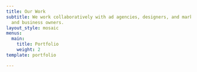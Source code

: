```yaml
---
title: Our Work
subtitle: We work collaboratively with ad agencies, designers, and marketing teams
  and business owners.
layout_style: mosaic
menus:
  main:
    title: Portfolio
    weight: 2
template: portfolio

---
```


